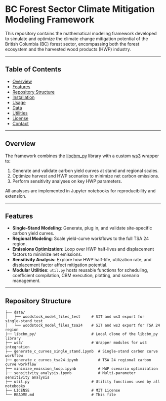 # BC Forest Sector Climate Mitigation Modeling Framework

This repository contains the mathematical modeling framework developed to simulate and optimize the climate change mitigation potential of the British Columbia (BC) forest sector, encompassing both the forest ecosystem and the harvested wood products (HWP) industry.

---

## Table of Contents

- [Overview](#overview)
- [Features](#features)
- [Repository Structure](#repository-structure)
- [Installation](#installation)
- [Usage](#usage)
- [Data](#data)
- [Utilities](#utilities)
- [License](#license)
- [Contact](#contact)

---

## Overview

The framework combines the [libcbm_py](https://github.com/cat-cfs/libcbm_py) library with a custom [ws3](#) wrapper to:

1. Generate and validate carbon yield curves at stand and regional scales.
2. Optimize harvest and HWP scenarios to minimize net carbon emissions.
3. Perform sensitivity analyses on key HWP parameters.

All analyses are implemented in Jupyter notebooks for reproducibility and extension.

---

## Features

- **Single-Stand Modeling**: Generate, plug in, and validate site-specific carbon yield curves.
- **Regional Modeling**: Scale yield-curve workflows to the full TSA 24 region.
- **Emissions Optimization**: Loop over HWP half-lives and displacement factors to minimize net emissions.
- **Sensitivity Analysis**: Explore how HWP half-life, utilization rate, and displacement factor affect mitigation potential.
- **Modular Utilities**: `util.py` hosts reusable functions for scheduling, coefficient compilation, CBM execution, plotting, and scenario management.

---

## Repository Structure

```text
├── data/
│   ├── woodstock_model_files_test     # SIT and ws3 export for single-stand test
│   └── woodstock_model_files_tsa24    # SIT and ws3 export for TSA 24 region
├── libcbm_py/                         # Local clone of the libcbm_py library
├── ws3/                               # Wrapper modules for ws3 integration
├── generate_c_curves_single_stand.ipynb  # Single-stand carbon curve workflow
├── generate_c_curves_tsa24.ipynb         # TSA 24 regional carbon curve workflow
├── minimize_emission_loop.ipynb          # HWP scenario optimization
├── sensitivity_analysis.ipynb            # Multi-parameter sensitivity analysis
├── util.py                            # Utility functions used by all notebooks
├── LICENSE                            # MIT License
└── README.md                          # This file
